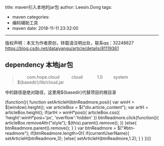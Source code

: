 title: maven引入本地的jar包
author: Leesin.Dong
tags:
  - maven
categories:
  - 编码辅助工具
  - maven
date: 2018-11-11 23:32:00
---
版权声明：本文为作者原创，转载请注明出处，联系qq：32248827 https://blog.csdn.net/dataiyangu/article/details/81119361

dependency 本地jar包
-----------------

> <dependency>  
>         <groupId>com.hope.cloud</groupId>  <!--自定义-->  
>         <artifactId>cloud</artifactId>    <!--自定义-->  
>         <version>1.0</version> <!--自定义-->  
>         <scope>system</scope> <!--system，类似provided，需要显式提供依赖的jar以后，Maven就不会在Repository中查找它-->  
>         <systemPath>${basedir}/lib/cloud.jar</systemPath> <!--项目根目录下的lib文件夹下-->  
>  </dependency>

<systemPath></systemPath>中的路径是绝对路径，这里用${basedir}代替项目的根目录

(function(){ function setArticleH(btnReadmore,posi){ var winH = $(window).height(); var articleBox = $("div.article_content"); var artH = articleBox.height(); if(artH > winH\*posi){ articleBox.css({ 'height':winH\*posi+'px', 'overflow':'hidden' }) btnReadmore.click(function(){ articleBox.removeAttr("style"); $(this).parent().remove(); }) }else{ btnReadmore.parent().remove(); } } var btnReadmore = $("#btn-readmore"); if(btnReadmore.length>0){ if(currentUserName){ setArticleH(btnReadmore,3); }else{ setArticleH(btnReadmore,1.2); } } })()